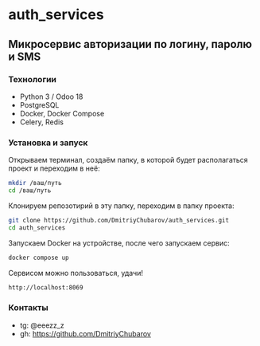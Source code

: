 # auth_services
## Микросервис авторизации по логину, паролю и SMS

### Технологии

- Python 3 / Odoo 18
- PostgreSQL 
- Docker, Docker Compose
- Celery, Redis

### Установка и запуск

Открываем терминал, создаём папку, в которой будет располагаться проект и переходим в неё:
```bash
mkdir /ваш/путь
cd /ваш/путь
```
Клонируем репозотирий в эту папку, переходим в папку проекта:
```bash 
git clone https://github.com/DmitriyChubarov/auth_services.git
cd auth_services
```
Запускаем Docker на устройстве, после чего запускаем сервис:
```bash
docker compose up
```
Сервисом можно пользоваться, удачи!
```bash
http://localhost:8069
```
  
### Контакты
- tg: @eeezz_z
- gh: https://github.com/DmitriyChubarov
